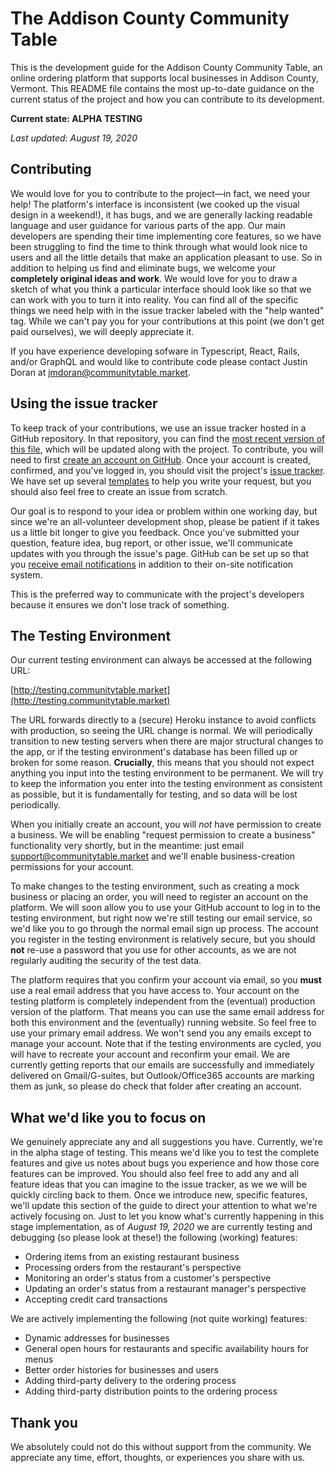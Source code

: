 # The Addison County Community Table

This is the development guide for the Addison County Community Table, an online ordering platform that supports local businesses in Addison County, Vermont. This README file contains the most up-to-date guidance on the current status of the project and how you can contribute to its development.

**Current state: ALPHA TESTING**

_Last updated: August 19, 2020_

## Contributing

We would love for you to contribute to the project—in fact, we need your help! The platform's interface is inconsistent (we cooked up the visual design in a weekend!), it has bugs, and we are generally lacking readable language and user guidance for various parts of the app. Our main developers are spending their time implementing core features, so we have been struggling to find the time to think through what would look nice to users and all the little details that make an application pleasant to use. So in addition to helping us find and eliminate bugs, we welcome your **completely original ideas and work**. We would love for you to draw a sketch of what you think a particular interface should look like so that we can work with you to turn it into reality. You can find all of the specific things we need help with in the issue tracker labeled with the "help wanted" tag. While we can't pay you for your contributions at this point (we don't get paid ourselves), we will deeply appreciate it.

If you have experience developing sofware in Typescript, React, Rails, and/or GraphQL and would like to contribute code please contact Justin Doran at jmdoran@communitytable.market.

## Using the issue tracker

To keep track of your contributions, we use an issue tracker hosted in a GitHub repository. In that repository, you can find the [most recent version of this file](https://github.com/community-table-market/addison-county/blob/master/README.md), which will be updated along with the project. To contribute, you will need to first [create an account on GitHub](https://github.com/join). Once your account is created, confirmed, and you've logged in, you should visit the project's [issue tracker](https://github.com/community-table-market/addison-county/issues). We have set up several [templates](https://github.com/community-table-market/addison-county/issues/new/choose) to help you write your request, but you should also feel free to create an issue from scratch. 

Our goal is to respond to your idea or problem within one working day, but since we're an all-volunteer development shop, please be patient if it takes us a little bit longer to give you feedback. Once you've submitted your question, feature idea, bug report, or other issue, we'll communicate updates with you through the issue's page. GitHub can be set up so that you [receive email notifications](https://docs.github.com/en/github/managing-subscriptions-and-notifications-on-github/configuring-notifications) in addition to their on-site notification system.

This is the preferred way to communicate with the project's developers because it ensures we don't lose track of something.

## The Testing Environment

Our current testing environment can always be accessed at the following URL:

[http://testing.communitytable.market](http://testing.communitytable.market)

The URL forwards directly to a (secure) Heroku instance to avoid conflicts with production, so seeing the URL change is normal. We will periodically transition to new testing servers when there are major structural changes to the app, or if the testing environment's database has been filled up or broken for some reason. **Crucially**, this means that you should not expect anything you input into the testing environment to be permanent. We will try to keep the information you enter into the testing environment as consistent as possible, but it is fundamentally for testing, and so data will be lost periodically.

When you initially create an account, you will _not_ have permission to create a business. We will be enabling "request permission to create a business" functionality very shortly, but in the meantime: just email support@communitytable.market and we'll enable business-creation permissions for your account.

To make changes to the testing environment, such as creating a mock business or placing an order, you will need to register an account on the platform. We will soon allow you to use your GitHub account to log in to the testing environment, but right now we're still testing our email service, so we'd like you to go through the normal email sign up process. The account you register in the testing environment is relatively secure, but you should **not** re-use a password that you use for other accounts, as we are not regularly auditing the security of the test data. 

The platform requires that you confirm your account via email, so you **must** use a real email address that you have access to. Your account on the testing platform is completely independent from the (eventual) production version of the platform. That means you can use the same email address for both this environment and the (eventually) running website. So feel free to use your primary email address. We won't send you any emails except to manage your account. Note that if the testing environments are cycled, you will have to recreate your account and reconfirm your email. We are currently getting reports that our emails are successfully and immediately delivered on Gmail/G-suites, but Outlook/Office365 accounts are marking them as junk, so please do check that folder after creating an account.

## What we'd like you to focus on

We genuinely appreciate any and all suggestions you have. Currently, we're in the alpha stage of testing. This means we'd like you to test the complete features and give us notes about bugs you experience and how those core features can be improved. You should also feel free to add any and all feature ideas that you can imagine to the issue tracker, as we we will be quickly circling back to them. Once we introduce new, specific features, we'll update this section of the guide to direct your attention to what we're actively focusing on. Just to let you know what's currently happening in this stage implementation, as of _August 19, 2020_ we are currently testing and debugging (so please look at these!) the following (working) features:

- Ordering items from an existing restaurant business
- Processing orders from the restaurant's perspective
- Monitoring an order's status from a customer's perspective
- Updating an order's status from a restaurant manager's perspective
- Accepting credit card transactions

We are actively implementing the following (not quite working) features:
- Dynamic addresses for businesses
- General open hours for restaurants and specific availability hours for menus
- Better order histories for businesses and users
- Adding third-party delivery to the ordering process
- Adding third-party distribution points to the ordering process

## Thank you

We absolutely could not do this without support from the community. We appreciate any time, effort, thoughts, or experiences you share with us.
